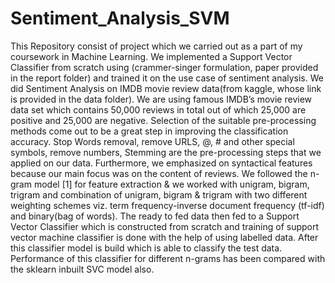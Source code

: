 # Sentiment_Analysis_SVM
This Repository consist of project which we carried out as a part of my coursework in Machine Learning.
We implemented a Support Vector Classifier from scratch using (crammer-singer formulation, paper provided in the report folder) and trained it on the use case of sentiment analysis.
We did Sentiment Analysis on IMDB movie review data(from kaggle, whose link is provided in the data folder).
We are using famous IMDB’s movie review data set which contains 50,000 reviews in total
out of which 25,000 are positive and 25,000 are negative. Selection of the suitable pre-processing
methods come out to be a great step in improving the classification accuracy. Stop Words
removal, remove URLS, @, # and other special symbols, remove numbers, Stemming are the
pre-processing steps that we applied on our data. Furthermore, we emphasized on syntactical
features because our main focus was on the content of reviews.
We followed the n-gram model [1] for feature extraction & we worked with unigram, bigram,
trigram and combination of unigram, bigram & trigram with two different weighting schemes
viz. term frequency-inverse document frequency (tf-idf) and binary(bag of words). The ready
to fed data then fed to a Support Vector Classifier which is constructed from scratch and training of support vector machine classifier is done with the help of using labelled data. After this
classifier model is build which is able to classify the test data. Performance of this classifier for different n-grams has been compared with the sklearn inbuilt SVC model also.
